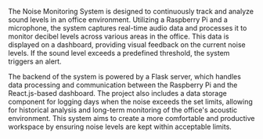 The Noise Monitoring System is designed to continuously track and analyze sound levels in an office environment. Utilizing a Raspberry Pi and a microphone, the system captures real-time audio data and processes it to monitor decibel levels across various areas in the office. This data is displayed on a dashboard, providing visual feedback on the current noise levels. If the sound level exceeds a predefined threshold, the system triggers an alert.

The backend of the system is powered by a Flask server, which handles data processing and communication between the Raspberry Pi and the React.js-based dashboard. The project also includes a data storage component for logging days when the noise exceeds the set limits, allowing for historical analysis and long-term monitoring of the office's acoustic environment. This system aims to create a more comfortable and productive workspace by ensuring noise levels are kept within acceptable limits.
